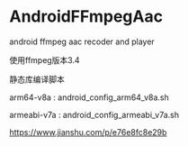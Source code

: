 # AndroidFFmpegAac
android ffmpeg aac recoder and player

使用ffmpeg版本3.4

静态库编译脚本

arm64-v8a : android_config_arm64_v8a.sh

armeabi-v7a : android_config_armeabi_v7a.sh

https://www.jianshu.com/p/e76e8fc8e29b
